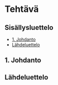 # Tehtävä



## Sisällysluettelo

- [1. Johdanto](#1-johdanto)
- [Lähdeluettelo](#lähdeluettelo)

## 1. Johdanto



## Lähdeluettelo